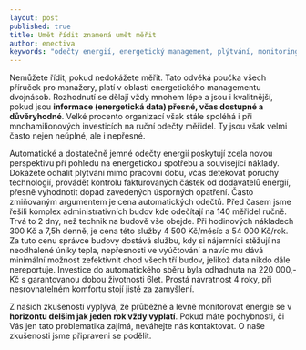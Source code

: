 ```yaml
---
layout: post
published: true
title: Umět řídit znamená umět měřit
author: enectiva
keywords: "odečty energií, energetický management, plýtvání, monitoring energií, spotřeba energií"
---
```


Nemůžete řídit, pokud nedokážete měřit. Tato odvěká poučka všech příruček pro manažery, platí v oblasti energetického managementu dvojnásob. Rozhodnutí se dělají vždy mnohem lépe a jsou i kvalitnější, pokud jsou **informace (energetická data) přesné, včas dostupné a důvěryhodné**. Velké procento organizací však stále spoléhá i při mnohamilionových investicích na ruční odečty měřidel. Ty jsou však velmi často nejen neúplné, ale i nepřesné.

Automatické a dostatečně jemné odečty energií poskytují zcela novou perspektivu při pohledu na energetickou spotřebu a související náklady. Dokážete odhalit plýtvání mimo pracovní dobu, včas detekovat poruchy technologií, provádět kontrolu fakturovaných částek od dodavatelů energií, přesně vyhodnotit dopad zavedených úsporných opatření. Často zmiňovaným argumentem je cena automatických odečtů. Před časem jsme řešili komplex administrativních budov kde odečítají na 140 měřidel ručně. Trvá to 2 dny, než technik na budově vše obejde. Při hodinových nákladech 300 Kč a 7,5h denně, je cena této služby 4 500 Kč/měsíc a 54 000 Kč/rok. Za tuto cenu správce budovy dostává službu, kdy si nájemníci stěžují na neodhalené úniky tepla, nepřesnosti ve vyúčtování a navíc mu dává minimální možnost zefektivnit chod všech tří budov, jelikož data nikdo dále nereportuje. Investice do automatického sběru byla odhadnuta na 220 000,- Kč s garantovanou dobou životnosti 6let. Prostá návratnost 4 roky, při nesrovnatelném komfortu stojí jistě za zamyšlení.

Z našich zkušeností vyplývá, že průběžně a levně monitorovat energie se v **horizontu delším jak jeden rok vždy vyplatí**. Pokud máte pochybnosti, či Vás jen tato problematika zajímá, neváhejte nás kontaktovat. O naše zkušenosti jsme připraveni se podělit.
